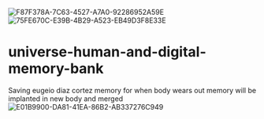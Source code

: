 ![F87F378A-7C63-4527-A7A0-92286952A59E](https://user-images.githubusercontent.com/85142107/120764333-e76d3b00-c4cc-11eb-9354-157acadf5cd2.jpeg)
![75FE670C-E39B-4B29-A523-EB49D3F8E33E](https://user-images.githubusercontent.com/85142107/120764403-f653ed80-c4cc-11eb-9329-221e267b7ad9.jpeg)
# universe-human-and-digital-memory-bank
Saving eugeio diaz cortez memory for when body wears out memory will be implanted in new body and merged
![E01B9900-DA81-41EA-86B2-AB337276C949](https://user-images.githubusercontent.com/85142107/120764503-0ff53500-c4cd-11eb-93c4-78c7fe63cee0.jpeg)
